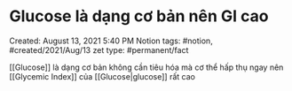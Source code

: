 ---
---

# Glucose là dạng cơ bản nên GI cao

Created: August 13, 2021 5:40 PM
Notion tags: #notion, #created/2021/Aug/13
zet type: #permanent/fact

[[Glucose]] là dạng cơ bản không cần tiêu hóa mà cơ thể hấp thụ ngay nên [[Glycemic Index]] của [[Glucose|glucose]] rất cao